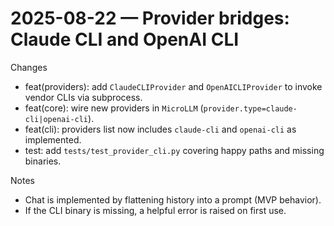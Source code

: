 # 2025-08-22 — Provider bridges: Claude CLI and OpenAI CLI

Changes
- feat(providers): add `ClaudeCLIProvider` and `OpenAICLIProvider` to invoke vendor CLIs via subprocess.
- feat(core): wire new providers in `MicroLLM` (`provider.type=claude-cli|openai-cli`).
- feat(cli): providers list now includes `claude-cli` and `openai-cli` as implemented.
- test: add `tests/test_provider_cli.py` covering happy paths and missing binaries.

Notes
- Chat is implemented by flattening history into a prompt (MVP behavior).
- If the CLI binary is missing, a helpful error is raised on first use.

